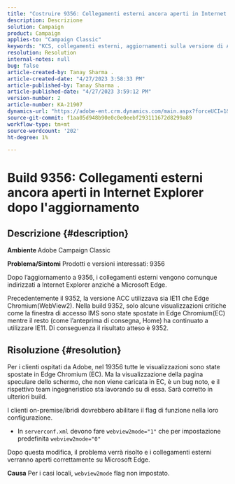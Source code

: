 ```yaml
---
title: "Costruire 9356: Collegamenti esterni ancora aperti in Internet Explorer dopo l'aggiornamento"
description: Descrizione
solution: Campaign
product: Campaign
applies-to: "Campaign Classic"
keywords: "KCS, collegamenti esterni, aggiornamenti sulla versione di Adobe, Build 9356, Aggiornamenti della build di Adobe"
resolution: Resolution
internal-notes: null
bug: false
article-created-by: Tanay Sharma .
article-created-date: "4/27/2023 3:58:33 PM"
article-published-by: Tanay Sharma .
article-published-date: "4/27/2023 3:59:12 PM"
version-number: 2
article-number: KA-21907
dynamics-url: "https://adobe-ent.crm.dynamics.com/main.aspx?forceUCI=1&pagetype=entityrecord&etn=knowledgearticle&id=d3937e56-14e5-ed11-a7c7-6045bd0061cb"
source-git-commit: f1aa05d948b90e0c0e0eebf293111672d8299a89
workflow-type: tm+mt
source-wordcount: '202'
ht-degree: 1%

---
```


# Build 9356: Collegamenti esterni ancora aperti in Internet Explorer dopo l&#39;aggiornamento

## Descrizione {#description}

<b>Ambiente </b>
Adobe Campaign Classic

<b>Problema/Sintomi</b>
Prodotti e versioni interessati: 9356

Dopo l’aggiornamento a 9356, i collegamenti esterni vengono comunque indirizzati a Internet Explorer anziché a Microsoft Edge.

Precedentemente il 9352, la versione ACC utilizzava sia IE11 che Edge Chromium(WebView2). Nella build 9352, solo alcune visualizzazioni critiche come la finestra di accesso IMS sono state spostate in Edge Chromium(EC) mentre il resto (come l’anteprima di consegna, Home) ha continuato a utilizzare IE11. Di conseguenza il risultato atteso è 9352.




## Risoluzione {#resolution}


Per i clienti ospitati da Adobe, nel 19356 tutte le visualizzazioni sono state spostate in Edge Chromium (EC). Ma la visualizzazione della pagina speculare dello schermo, che non viene caricata in EC, è un bug noto, e il rispettivo team ingegneristico sta lavorando su di essa. Sarà corretto in ulteriori build.

I clienti on-premise/ibridi dovrebbero abilitare il flag di funzione nella loro configurazione.

- In `serverconf.xml` devono fare `webview2mode="1"` che per impostazione predefinita `webview2mode="0"`


Dopo questa modifica, il problema verrà risolto e i collegamenti esterni verranno aperti correttamente su Microsoft Edge.

<b>Causa</b>
Per i casi locali, `webview2mode` flag non impostato.


